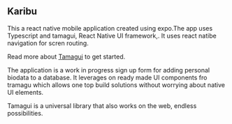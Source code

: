 ## Karibu

This a react native mobile application created using expo.The app uses Typescript and tamagui, React Native UI framework,. It uses react natibe navigation for scren routing.

Read more about [Tamagui](https://tamagui.dev) to get started.

The application is a work in progress sign up form for adding personal biodata to a database. It leverages on ready made UI components fro tramagu which allows one top build solutions without worrying about native UI elements.

Tamagui is a universal library that also works on the web, endless possibilities.
